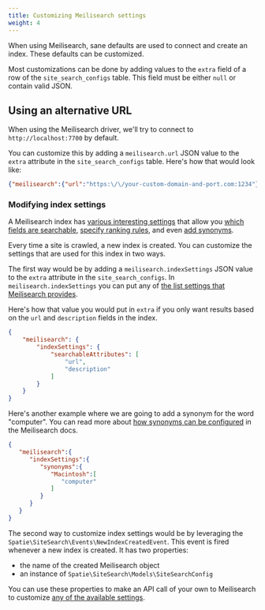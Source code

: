 ```yaml
---
title: Customizing Meilisearch settings
weight: 4
---
```


When using Meilisearch, sane defaults are used to connect and create an index. These defaults can be customized.

Most customizations can be done by adding values to the `extra` field of a row of the `site_search_configs` table. This field must be either `null` or contain valid JSON.  

## Using an alternative URL

When using the Meilisearch driver, we'll try to connect to `http://localhost:7700` by default. 

You can customize this by adding a `meilisearch.url` JSON value to the `extra` attribute in the `site_search_configs` table. Here's how that would look like:

```json
{"meilisearch":{"url":"https:\/\/your-custom-domain-and-port.com:1234"}}
```

### Modifying index settings

A Meilisearch index has [various interesting settings](https://www.meilisearch.com/docs/learn/configuration/settings) that allow you [which fields are searchable](https://www.meilisearch.com/docs/reference/api/settings#searchable-attributes), [specify ranking rules](https://www.meilisearch.com/docs/reference/api/settings#ranking-rules), and even [add synonyms](https://www.meilisearch.com/docs/learn/configuration/synonyms).

Every time a site is crawled, a new index is created. You can customize the settings that are used for this index in two ways.

The first way would be by adding a `meilisearch.indexSettings` JSON value to the `extra` attribute in the `site_search_configs`. In `meilisearch.indexSettings` you can put any of [the list settings that Meilisearch provides](https://www.meilisearch.com/docs/learn/configuration/settings).

Here's how that value you would put in `extra` if you only want results based on the `url` and `description` fields in the index.

```json
{
    "meilisearch": {
        "indexSettings": {
            "searchableAttributes": [
                "url",
                "description"
            ]
        }
    }
}
```

Here's another example where we are going to add a synonym for the word "computer". You can read more about [how synonyms can be configured](https://www.meilisearch.com/docs/learn/configuration/synonyms) in the Meilisearch docs.

```json
{
   "meilisearch":{
      "indexSettings":{
         "synonyms":{
            "Macintosh":[
               "computer"
            ]
         }
      }
   }
}
```

The second way to customize index settings would be by leveraging the `Spatie\SiteSearch\Events\NewIndexCreatedEvent`. This event is fired whenever a new index is created. It has two properties:

- the name of the created Meilisearch object
- an instance of `Spatie\SiteSearch\Models\SiteSearchConfig`

You can use these properties to make an API call of your own to Meilisearch to customize [any of the available settings](https://www.meilisearch.com/docs/learn/configuration/settings).
